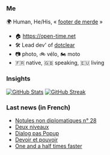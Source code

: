 ### Me

🌍 Human, He/His, « [footer de merde](https://open-time.net/post/2013/07/17/La-veritable-histoire-du-Footer-de-merde-) » 
* 🏠 https://open-time.net 
* 🛠️ Lead dev' of [dotclear](https://git.dotclear.org/dev/dotclear)
* 📷 photo, 🚲 vélo, 🏍️ moto 
* 🇫🇷 native, 🇬🇧 speaking, 🇪🇺 living

### Insights

[![GitHub Stats](https://github-readme-stats-sigma-five.vercel.app/api?username=franck-paul)](https://github.com/franck-paul)
[![GitHub Streak](https://github-readme-streak-stats.herokuapp.com?user=franck-paul)](https://git.io/streak-stats)

### Last news (in French)

<!-- BLOG-POST-LIST:START -->
- [Notules non diplomatiques n° 28](https://open-time.net/post/2023/12/20/Notules-non-diplomatiques-n-28)
- [Deux niveaux](https://open-time.net/post/2023/12/19/Deux-niveaux)
- [Dialog pas Popup](https://open-time.net/post/2023/12/18/Dialog-pas-Popup)
- [Devoir et pouvoir](https://open-time.net/post/2023/12/17/Devoir-et-pouvoir)
- [One and a half times faster](https://open-time.net/post/2023/12/16/One-and-a-half-times-faster)
<!-- BLOG-POST-LIST:END -->
